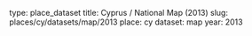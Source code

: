 type: place_dataset
title: Cyprus / National Map (2013)
slug: places/cy/datasets/map/2013
place: cy
dataset: map
year: 2013
